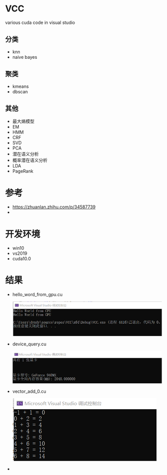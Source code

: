 # VCC
various cuda code in visual studio

## 分类

* knn
* naive bayes

## 聚类

* kmeans
* dbscan

## 其他

* 最大熵模型
* EM
* HMM
* CRF
* SVD
* PCA
* 潜在语义分析
* 概率潜在语义分析
* LDA
* PageRank

# 参考

* <https://zhuanlan.zhihu.com/p/34587739>
* 

# 开发环境

* win10
* vs2019
* cuda10.0

# 结果

* hello_word_from_gpu.cu

  ![avatar](./images/hello_world_from_gpu.png)

* device_query.cu

  ![avatar](./images/device_query.png)

* vector_add_0.cu

  ![avatar](./images/vector_add_0.png)

  

* 